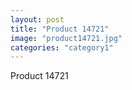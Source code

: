 ```yaml
---
layout: post
title: "Product 14721"
image: "product14721.jpg"
categories: "category1"
---
```

Product 14721
